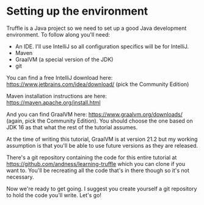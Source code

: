# Setting up the environment

Truffle is a Java project so we need to set up a good Java development
environment. To follow along you'll need:

- An IDE. I'll use IntelliJ so all configuration specifics will be for IntelliJ.
- Maven
- GraalVM (a special version of the JDK) 
- git

You can find a free IntelliJ download here:
https://www.jetbrains.com/idea/download/ (pick the Community Edition)

Maven installation instructions are here:
https://maven.apache.org/install.html

And you can find GraalVM here: https://www.graalvm.org/downloads/
(again, pick the Community Edition). You should choose the one based
on JDK 16 as that what the rest of the tutorial assumes.

At the time of writing this tutorial, GraalVM is at version 21.2 but
my working assumption is that you'll be able to use future versions as
they are released.

There's a git repository containing the code for this entire tutorial
at https://github.com/andness/learning-truffle which you can clone if
you want to. You'll be recreating all the code that's in there though
so it's not necessary.

Now we're ready to get going. I suggest you create yourself a git
repository to hold the code you'll write. Let's go!
